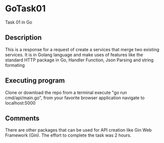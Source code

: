 # GoTask01
Task 01 in Go

## Description
This is a response for a request of create a services that merge two existing services.
It is in Golang language and make uses of features like the standard HTTP package in Go, Handler Function, Json Parsing and string formating 

## Executing program
Clone or download the repo from a terminal execute "go run cmd/api/main.go", from your favorite browser application  navigate to localhost:5000

## Comments
There are other packages that can be used for API creation like Gin Web Framework (Gin).
The effort to complete the task was 2 hours.
